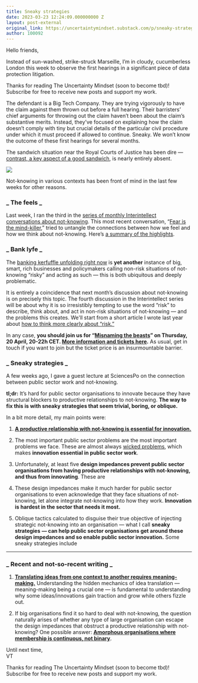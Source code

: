 ```yaml
---
title: Sneaky strategies
date: 2023-03-23 12:24:09.000000000 Z
layout: post-external
original_link: https://uncertaintymindset.substack.com/p/sneaky-strategies
author: 100092
---
```


Hello friends,

Instead of sun-washed, strike-struck Marseille, I’m in cloudy, cucumberless London this week to observe the first hearings in a significant piece of data protection litigation.

Thanks for reading The Uncertainty Mindset (soon to become tbd)! Subscribe for free to receive new posts and support my work.

The defendant is a Big Tech Company. They are trying vigorously to have the claim against them thrown out before a full hearing. Their barristers’ chief arguments for throwing out the claim haven’t been about the claim’s substantive merits. Instead, they’ve focused on explaining how the claim doesn’t comply with tiny but crucial details of the particular civil procedure under which it must proceed if allowed to continue. Sneaky. We won’t know the outcome of these first hearings for several months.

The sandwich situation near the Royal Courts of Justice has been dire — [contrast, a key aspect of a good sandwich](http://www.flavourcountryfeedlot.com/2010/04/sandwich-theory.html), is nearly entirely absent.

[![](https://substackcdn.com/image/fetch/w_1456,c_limit,f_auto,q_auto:good,fl_progressive:steep/https%3A%2F%2Fsubstack-post-media.s3.amazonaws.com%2Fpublic%2Fimages%2F867a3013-d03b-4d2b-a7dd-2baf7502fc0c_1592x1592.jpeg)](https://substackcdn.com/image/fetch/f_auto,q_auto:good,fl_progressive:steep/https%3A%2F%2Fsubstack-post-media.s3.amazonaws.com%2Fpublic%2Fimages%2F867a3013-d03b-4d2b-a7dd-2baf7502fc0c_1592x1592.jpeg)

Not-knowing in various contexts has been front of mind in the last few weeks for other reasons.

### _ **The feels** _

Last week, I ran the third in the [series of monthly Interintellect conversations about not-knowing](https://interintellect.com/series/thinking-about-not-knowing/). This most recent conversation, “[Fear is the mind-killer](https://interintellect.com/salon/fear-is-the-mindkiller-2/),” tried to untangle the connections between how we feel and how we think about not-knowing. Here’s [a summary of the highlights](https://vaughntan.org/not-knowing-discussion-3-fear-is-the-mindkiller-summary).

### _ **Bank lyfe** _

The [banking kerfuffle unfolding right now](https://archive.is/QwQLQ) is **yet another** instance of big, smart, rich businesses and policymakers calling non-risk situations of not-knowing “risky” and acting as such — this is both ubiquitous and deeply problematic.

It is entirely a coincidence that next month’s discussion about not-knowing is on precisely this topic. The fourth discussion in the Interintellect series will be about why it is so irresistibly tempting to use the word “risk” to describe, think about, and act in non-risk situations of not-knowing — and the problems this creates. We'll start from a short article I wrote last year about [how to think more clearly about “risk.”](https://vaughntan.org/how-to-think-more-clearly-about-risk)

In any case, **you should join us for “[Misnaming the beasts](https://interintellect.com/salon/thinking-about-not-knowing-misnaming-the-beasts/)” on Thursday, 20 April, 20-22h CET. [More information and tickets here](https://interintellect.com/salon/thinking-about-not-knowing-misnaming-the-beasts/).** As usual, get in touch if you want to join but the ticket price is an insurmountable barrier.

### _ **Sneaky strategies** _

A few weeks ago, I gave a guest lecture at SciencesPo on the connection between public sector work and not-knowing.

**tl;dr:** It’s hard for public sector organisations to innovate because they have structural blockers to productive relationships to not-knowing. **The way to fix this is with sneaky strategies that seem trivial, boring, or oblique.**

In a bit more detail, my main points were:

1. **[A productive relationship with not-knowing is essential for innovation.](https://vaughntan.org/innovation-and-not-knowing)**

2. The most important public sector problems are the most important problems we face. These are almost always [wicked problems](https://en.wikipedia.org/wiki/Wicked_problem), which makes **innovation essential in public sector work**.

3. Unfortunately, at least five **design impedances prevent public sector organisations from having productive relationships with not-knowing, and thus from innovating**. These are

4. These design impedances make it much harder for public sector organisations to even acknowledge that they face situations of not-knowing, let alone integrate not-knowing into how they work. **Innovation is hardest in the sector that needs it most.**

5. Oblique tactics calculated to disguise their true objective of injecting strategic not-knowing into an organisation — what I call **sneaky strategies**  **— can help public sector organisations get around these design impedances and so enable public sector innovation.** Some sneaky strategies include

* * *

### _ **Recent and not-so-recent writing** _

1. **[Translating ideas from one context to another requires meaning-making.](https://vaughntan.org/meaning-in-translation)** Understanding the hidden mechanics of idea translation — meaning-making being a crucial one — is fundamental to understanding why some ideas/innovations gain traction and grow while others fizzle out.

2. If big organisations find it so hard to deal with not-knowing, the question naturally arises of whether any type of large organisation can escape the design impedances that obstruct a productive relationship with not-knowing? One possible answer: **[Amorphous organisations where membership is continuous, not binary](https://uncertaintymindset.substack.com/p/31-alternative-sociality)**.

Until next time,  
VT

Thanks for reading The Uncertainty Mindset (soon to become tbd)! Subscribe for free to receive new posts and support my work.

